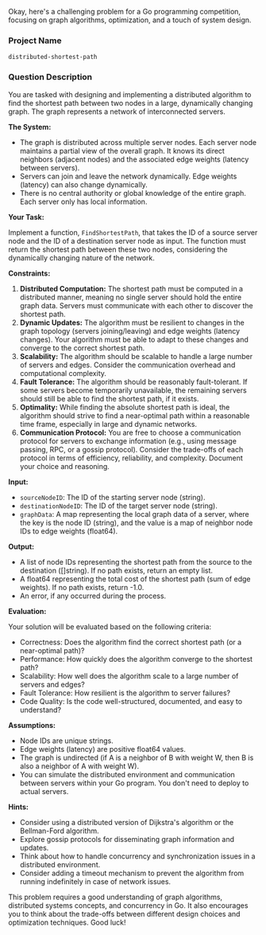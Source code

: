Okay, here's a challenging problem for a Go programming competition, focusing on graph algorithms, optimization, and a touch of system design.

### Project Name

```
distributed-shortest-path
```

### Question Description

You are tasked with designing and implementing a distributed algorithm to find the shortest path between two nodes in a large, dynamically changing graph. The graph represents a network of interconnected servers.

**The System:**

*   The graph is distributed across multiple server nodes. Each server node maintains a partial view of the overall graph. It knows its direct neighbors (adjacent nodes) and the associated edge weights (latency between servers).
*   Servers can join and leave the network dynamically. Edge weights (latency) can also change dynamically.
*   There is no central authority or global knowledge of the entire graph. Each server only has local information.

**Your Task:**

Implement a function, `FindShortestPath`, that takes the ID of a source server node and the ID of a destination server node as input. The function must return the shortest path between these two nodes, considering the dynamically changing nature of the network.

**Constraints:**

1.  **Distributed Computation:** The shortest path must be computed in a distributed manner, meaning no single server should hold the entire graph data. Servers must communicate with each other to discover the shortest path.
2.  **Dynamic Updates:** The algorithm must be resilient to changes in the graph topology (servers joining/leaving) and edge weights (latency changes). Your algorithm must be able to adapt to these changes and converge to the correct shortest path.
3.  **Scalability:** The algorithm should be scalable to handle a large number of servers and edges. Consider the communication overhead and computational complexity.
4.  **Fault Tolerance:** The algorithm should be reasonably fault-tolerant. If some servers become temporarily unavailable, the remaining servers should still be able to find the shortest path, if it exists.
5.  **Optimality:** While finding the absolute shortest path is ideal, the algorithm should strive to find a near-optimal path within a reasonable time frame, especially in large and dynamic networks.
6.  **Communication Protocol:** You are free to choose a communication protocol for servers to exchange information (e.g., using message passing, RPC, or a gossip protocol).  Consider the trade-offs of each protocol in terms of efficiency, reliability, and complexity.  Document your choice and reasoning.

**Input:**

*   `sourceNodeID`:  The ID of the starting server node (string).
*   `destinationNodeID`: The ID of the target server node (string).
*   `graphData`: A map representing the local graph data of a server, where the key is the node ID (string), and the value is a map of neighbor node IDs to edge weights (float64).

**Output:**

*   A list of node IDs representing the shortest path from the source to the destination (\[]string). If no path exists, return an empty list.
*   A float64 representing the total cost of the shortest path (sum of edge weights). If no path exists, return -1.0.
*   An error, if any occurred during the process.

**Evaluation:**

Your solution will be evaluated based on the following criteria:

*   Correctness: Does the algorithm find the correct shortest path (or a near-optimal path)?
*   Performance: How quickly does the algorithm converge to the shortest path?
*   Scalability: How well does the algorithm scale to a large number of servers and edges?
*   Fault Tolerance: How resilient is the algorithm to server failures?
*   Code Quality: Is the code well-structured, documented, and easy to understand?

**Assumptions:**

*   Node IDs are unique strings.
*   Edge weights (latency) are positive float64 values.
*   The graph is undirected (if A is a neighbor of B with weight W, then B is also a neighbor of A with weight W).
*   You can simulate the distributed environment and communication between servers within your Go program.  You don't need to deploy to actual servers.

**Hints:**

*   Consider using a distributed version of Dijkstra's algorithm or the Bellman-Ford algorithm.
*   Explore gossip protocols for disseminating graph information and updates.
*   Think about how to handle concurrency and synchronization issues in a distributed environment.
*   Consider adding a timeout mechanism to prevent the algorithm from running indefinitely in case of network issues.

This problem requires a good understanding of graph algorithms, distributed systems concepts, and concurrency in Go. It also encourages you to think about the trade-offs between different design choices and optimization techniques. Good luck!
